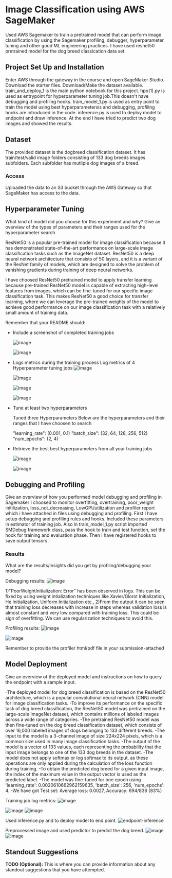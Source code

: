 # Image Classification using AWS SageMaker

Used AWS Sagemaker to train a pretrained model that can perform image classification by using the Sagemaker profiling, debugger, hyperparameter tuning and other good ML engineering practices. I have used resnet50 pretrained model for the dog breed classication data set. 

## Project Set Up and Installation
Enter AWS through the gateway in the course and open SageMaker Studio. 
Download the starter files.
Download/Make the dataset available. 
train_and_deploy_1 is the main python notebook for this project.
hpo(1).py is used as entrypoint for hyperparameter tuning job.This doesn't have debugging and profiling hooks.
train_model_1.py is used as entry point to train the model using best hyperparametersis and debugging, profiling hooks are introduced in the code.
inference.py is used to deploy model to endpoint and draw inference.
At the end I have tried to predict two dog images and showed the results.

## Dataset
The provided dataset is the dogbreed classification dataset.
It has train/test/valid image folders consisting of 133 dog breeds images subfolders.
Each subfolder has mutliple dog images of a breed.

### Access
Uploaded the data to an S3 bucket through the AWS Gateway so that SageMaker has access to the data. 

## Hyperparameter Tuning
What kind of model did you choose for this experiment and why? Give an overview of the types of parameters and their ranges used for the hyperparameter search

ResNet50 is a popular pre-trained model for image classification because it has demonstrated state-of-the-art performance on large-scale image classification tasks such as the ImageNet dataset. ResNet50 is a deep neural network architecture that consists of 50 layers, and it is a variant of the ResNet family of models, which are designed to solve the problem of vanishing gradients during training of deep neural networks.

I have choosed ResNet50 pretrained model to apply transfer learning because pre-trained ResNet50 model is capable of extracting high-level features from images, which can be fine-tuned for our specific image classification task. This makes ResNet50 a good choice for transfer learning, where we can leverage the pre-trained weights of the model to achieve good performance on our image classification task with a relatively small amount of training data.

Remember that your README should:
- Include a screenshot of completed training jobs

  ![image](https://user-images.githubusercontent.com/103468158/220745575-d204c103-438d-413a-a1df-7ea02dbb9220.png)

  ![image](https://user-images.githubusercontent.com/103468158/220746049-d6c7d85a-d8e2-4044-b58f-d85ff51108fe.png)

- Logs metrics during the training process
  Log metrics of 4 Hyperparameter tuning jobs
  ![image](https://user-images.githubusercontent.com/103468158/220747837-2d150dc2-2d65-4ad7-a9db-90025d992a03.png)
  
  ![image](https://user-images.githubusercontent.com/103468158/220748206-92b2de9a-cf3b-4ffe-94ae-53d5322b079e.png)
  
  ![image](https://user-images.githubusercontent.com/103468158/220748450-955c88c3-05b1-424b-94be-2926202e6876.png)
  
  ![image](https://user-images.githubusercontent.com/103468158/220748748-dfc038e8-30a9-4299-b857-51fd0a58e37c.png)

- Tune at least two hyperparameters

  Tuned three Hyperparameters
  Below are the hyperparameters and their ranges that I have choosen to search

  "learning_rate": (0.001, 0.1)
  "batch_size": (32, 64, 128, 256, 512)
  "num_epochs": (2, 4)

- Retrieve the best best hyperparameters from all your training jobs

  ![image](https://user-images.githubusercontent.com/103468158/220750022-e63bcdd2-b4e9-4c06-a25c-083d3efadbe7.png)

  ![image](https://user-images.githubusercontent.com/103468158/220746202-72e9b733-6805-4c84-a078-800cdeb4d5b1.png)

## Debugging and Profiling
   Give an overview of how you performed model debugging and profiling in Sagemaker
   I choosed to monitor overfitting, overtraining, poor_weight initilization, loss_not_decreasing, LowGPUutilization and profiler report which i have attached in          files using debugging and profiling.
   First I have setup debugging and profiling rules and hooks.
   Included these parameters in estimator of training job.
   Also in train_model_1.py script imported SMDebug framework class, pass the hook to train and test function, set the hook for training and evaluation phase.
   Then I have registered hooks to save output tensors.

### Results
   What are the results/insights did you get by profiling/debugging your model?
   
   Debugging results:
   ![image](https://user-images.githubusercontent.com/103468158/220751666-ecce4050-af56-446a-8d81-b186f0207a55.png)
 
   1)"PoorWeightInitialization: Error" has been observed in logs. This can be fixed by using weight intialization techniques like Xavier/Glorot Initialization, He          Initialization, Uniform Initialization etc.,
   2)From the output it can be seen that training loss decreases with increase in steps whereas validation loss is almost constant and very low compared with training      loss. This could be sign of overfitting. We can use regularization techniques to avoid this.
   
   Profiling results:
   ![image](https://user-images.githubusercontent.com/103468158/220752249-6429391f-6e8e-4d18-a2bc-264d46f4f491.png)
   
   ![image](https://user-images.githubusercontent.com/103468158/220752641-d5337cca-12a1-4294-b4e2-9954d248bcef.png)


Remember to provide the profiler html/pdf file in your submission-attached


## Model Deployment
   Give an overview of the deployed model and instructions on how to query the endpoint with a sample input.
    
  -The deployed model for dog breed classification is based on the ResNet50 architecture, which is a popular convolutional neural network (CNN) model for image           classification tasks.
  -To improve its performance on the specific task of dog breed classification, the ResNet50 model was pretrained on the large-scale ImageNet dataset, which contains     millions of labeled images across a wide range of categories.
  -The pretrained ResNet50 model was then fine-tuned on the dog breed classification dataset, which consists of over 16,000 labeled images of dogs belonging to 133       different breeds.
  -The input to the model is a 3-channel image of size 224x224 pixels, which is a common size used in many image classification tasks.
  -The output of the model is a vector of 133 values, each representing the probability that the input image belongs to one of the 133 dog breeds in the dataset.
  -The model does not apply softmax or log softmax to its output, as these operations are only applied during the calculation of the loss function during training.
  -To obtain the predicted dog breed for a given input image, the index of the maximum value in the output vector is used as the predicted label.
  -The model was fine-tuned for one epoch using 'learning_rate': 0.0020610662962159635, 'batch_size': 256, 'num_epochs': 4.
  -We have got Test set: Average loss: 0.0027, Accuracy: 694/836 (83%)
  
  Training job log metrics:
  ![image](https://user-images.githubusercontent.com/103468158/220755931-58376ef3-22a9-4eb2-82de-0e8572870a4c.png)

  ![image](https://user-images.githubusercontent.com/103468158/220755519-9a9eadc9-be69-44ab-84cf-a3289b9e5511.png)
  ![image](https://user-images.githubusercontent.com/103468158/220755802-cf66d15f-a3fe-4b55-9440-4cd96e32514a.png)

  Used inference.py and to deploy model to end point.
  ![endpoint-inference](https://user-images.githubusercontent.com/103468158/220756437-44b89335-6698-469d-8322-a74c7f5d3840.png)

  Preprocessed image and used predictor to predict the dog breed.
  ![image](https://user-images.githubusercontent.com/103468158/220756561-5d0813cd-0e0d-4a60-90e4-d3b9902700f2.png)
  ![image](https://user-images.githubusercontent.com/103468158/220756659-575fd6af-9adf-49c7-93e4-574ce688cdcb.png)

  
## Standout Suggestions
**TODO (Optional):** This is where you can provide information about any standout suggestions that you have attempted.

